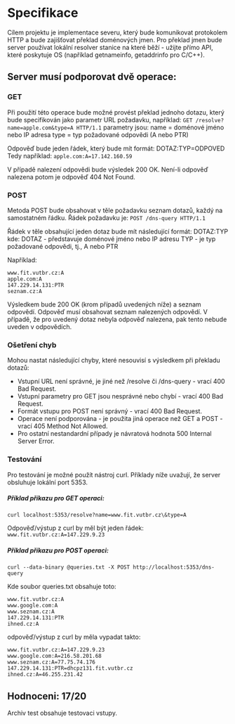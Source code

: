 # Specifikace
Cílem projektu je implementace severu, který bude komunikovat protokolem HTTP a bude zajišťovat překlad doménových jmen. Pro překlad jmen bude server používat lokální resolver stanice na které běží - užijte přímo API, které poskytuje OS (například getnameinfo, getaddrinfo pro C/C++). 

## Server musí podporovat dvě operace:
### GET
Při použití této operace bude možné provést překlad jednoho dotazu, který bude specifikován jako parametr URL požadavku, například:
`GET /resolve?name=apple.com&type=A HTTP/1.1`
parametry jsou:
name = doménové jméno nebo IP adresa 
type = typ požadované odpovědi (A nebo PTR) 

Odpověď bude jeden řádek, který bude mít formát:
DOTAZ:TYP=ODPOVED
Tedy například:
`apple.com:A=17.142.160.59`

V případě nalezení odpovědi bude výsledek 200 OK. Není-li odpověď nalezena potom je odpověď 404 Not Found.
### POST
Metoda POST bude obsahovat v těle požadavku seznam dotazů, každý na samostatném řádku. Řádek požadavku je: 
`POST /dns-query HTTP/1.1`

Řádek v těle obsahující jeden dotaz bude mít následující formát:
DOTAZ:TYP
kde:
DOTAZ - představuje doménové jméno nebo IP adresu
TYP - je typ požadované odpovědi, tj., A nebo PTR

Například:
```
www.fit.vutbr.cz:A
apple.com:A
147.229.14.131:PTR
seznam.cz:A
```
Výsledkem bude 200 OK (krom případů uvedených níže) a seznam odpovědí. 
Odpověď musí obsahovat seznam nalezených odpovědí. V případě, že pro uvedený dotaz nebyla odpověď nalezena, pak tento nebude uveden v odpovědích. 

### Ošetření chyb
Mohou nastat následující chyby, které nesouvisí s výsledkem při překladu dotazů:
* Vstupní URL není správné, je jiné než /resolve či /dns-query - vrací 400 Bad Request.
* Vstupní parametry pro GET jsou nesprávné nebo chybí - vrací 400 Bad Request.
* Formát vstupu pro POST není správný - vrací 400 Bad Request.
* Operace není podporována - je použita jiná operace než GET a POST - vrací 405 Method Not Allowed.
* Pro ostatní nestandardní případy je návratová hodnota 500 Internal Server Error.

### Testování
Pro testování je možné použít nástroj curl. Příklady níže uvažují, že server obsluhuje lokální port 5353.

##### Příklad příkazu pro GET operaci:

`curl localhost:5353/resolve?name=www.fit.vutbr.cz\&type=A`

Odpověď/výstup z curl by měl být jeden řádek:
`www.fit.vutbr.cz:A=147.229.9.23`

##### Příklad příkazu pro POST operaci:

`curl --data-binary @queries.txt -X POST http://localhost:5353/dns-query`

Kde soubor queries.txt obsahuje toto:
```
www.fit.vutbr.cz:A
www.google.com:A
www.seznam.cz:A
147.229.14.131:PTR
ihned.cz:A
```

odpověď/výstup z curl by měla vypadat takto:
```
www.fit.vutbr.cz:A=147.229.9.23
www.google.com:A=216.58.201.68
www.seznam.cz:A=77.75.74.176
147.229.14.131:PTR=dhcpz131.fit.vutbr.cz
ihned.cz:A=46.255.231.42
```

## Hodnoceni: 17/20
Archiv test obsahuje testovaci vstupy.
